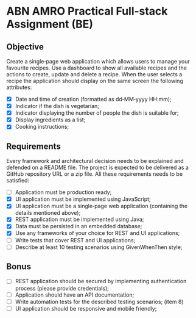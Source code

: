 # ABN AMRO Practical Full‐stack Assignment (BE)
## Objective

Create a single‐page web application which allows users to manage your favourite recipes.
Use a dashboard to show all available recipes and the actions to create, update and delete a recipe.
When the user selects a recipe the application should display on the same screen the following attributes:
- [x] Date and time of creation (formatted as dd‐MM‐yyyy HH:mm);
- [x] Indicator if the dish is vegetarian;
- [x] Indicator displaying the number of people the dish is suitable for;
- [x] Display ingredients as a list;
- [x] Cooking instructions;

## Requirements

Every framework and architectural decision needs to be explained and defended on a README file.
The project is expected to be delivered as a GitHub repository URL or a zip file.
All these requirements needs to be satisfied:
- [ ] Application must be production ready;
- [x] UI application must be implemented using JavaScript;
- [x] UI application must be a single‐page web application (containing the details mentioned above);
- [x] REST application must be implemented using Java;
- [x] Data must be persisted in an embedded database;
- [x] Use any frameworks of your choice for REST and UI applications;
- [ ] Write tests that cover REST and UI applications;
- [ ] Describe at least 10 testing scenarios using GivenWhenThen style;

## Bonus

- [ ] REST application should be secured by implementing authentication process (please provide credentials);
- [ ] Application should have an API documentation;
- [ ] Write automation tests for the described testing scenarios; (item 8)
- [ ] UI application should be responsive and mobile friendly;
